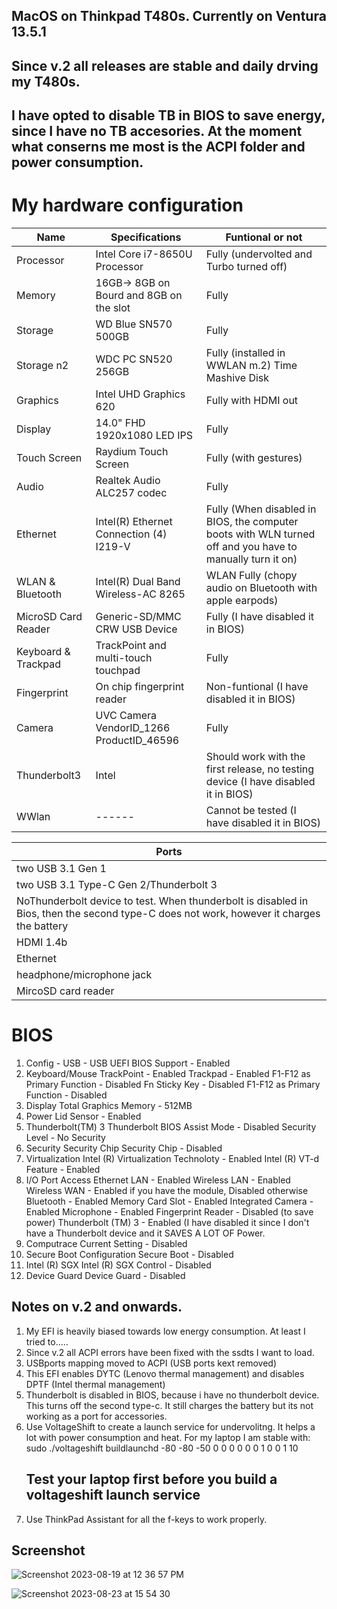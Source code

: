 ## MacOS on Thinkpad T480s. Currently on Ventura 13.5.1

## Since v.2 all releases are stable and daily drving my T480s. 
## I have opted to disable TB in BIOS to save energy, since I have no TB accesories. At the moment what conserns me most is the ACPI folder and power consumption.    

# My hardware configuration
| Name                | Specifications                           | Funtional or not |
| ------------------- | -----------------------------------------|---------------|
| Processor           | Intel Core i7-8650U Processor            |Fully (undervolted and Turbo turned off)|
| Memory              | 16GB-> 8GB on Bourd and 8GB on the slot  |Fully|
| Storage             | WD Blue SN570 500GB                      |Fully|
| Storage  n2         | WDC PC SN520  256GB                      |Fully (installed in WWLAN m.2) Time Mashive Disk| 
| Graphics            | Intel UHD Graphics 620                   |Fully with HDMI out|
| Display             | 14.0" FHD 1920x1080 LED IPS              |Fully|
| Touch Screen        | Raydium Touch Screen                     |Fully (with gestures)|
| Audio               | Realtek Audio ALC257 codec               |Fully |
| Ethernet            | Intel(R) Ethernet Connection (4) I219-V  |Fully (When disabled in BIOS, the computer boots with WLN turned off and you have to manually turn it on)|
| WLAN & Bluetooth    | Intel(R) Dual Band Wireless-AC 8265      |WLAN Fully (chopy audio on Bluetooth with apple earpods)| 
| MicroSD Card Reader | Generic-SD/MMC CRW USB Device            |Fully (I have disabled it in BIOS)|
| Keyboard & Trackpad | TrackPoint and multi-touch touchpad      |Fully
| Fingerprint         | On chip fingerprint reader               |Non-funtional (I have disabled it in BIOS)|
| Camera              |UVC Camera VendorID_1266 ProductID_46596  |Fully||
| Thunderbolt3        | Intel                                    | Should work with the first release, no testing device (I have disabled it in BIOS)|
| WWlan               | ------                                   | Cannot be tested (I have disabled it in BIOS)|


|Ports |
|------|
|two USB 3.1 Gen 1|  Fully working|
|two USB 3.1 Type-C Gen 2/Thunderbolt 3|
|NoThunderbolt device to test.  When thunderbolt is disabled in Bios, then the second type-C does not work, however it charges the battery|
|HDMI 1.4b|
|Ethernet |
|headphone/microphone jack|
|MircoSD card reader|

# BIOS
1. Config - USB - USB UEFI BIOS Support - Enabled
2. Keyboard/Mouse TrackPoint - Enabled
Trackpad - Enabled
F1-F12 as Primary Function - Disabled
Fn Sticky Key - Disabled
F1-F12 as Primary Function - Disabled
3. Display
Total Graphics Memory - 512MB
4. Power Lid Sensor - Enabled
5. Thunderbolt(TM) 3
Thunderbolt BIOS Assist Mode - Disabled
Security Level - No Security
6. Security
Security Chip
Security Chip - Disabled
7. Virtualization
Intel (R) Virtualization Technoloty - Enabled
Intel (R) VT-d Feature - Enabled
8. I/O Port Access
Ethernet LAN - Enabled
Wireless LAN - Enabled
Wireless WAN - Enabled if you have the module, Disabled otherwise
Bluetooth - Enabled
Memory Card Slot - Enabled
Integrated Camera - Enabled
Microphone - Enabled
Fingerprint Reader - Disabled (to save power)
Thunderbolt (TM) 3 - Enabled (I have disabled it since I don't have a Thunderbolt device and it SAVES A LOT OF Power.
9. Computrace
Current Setting - Disabled
10. Secure Boot Configuration
Secure Boot - Disabled
11. Intel (R) SGX
Intel (R) SGX Control - Disabled
12. Device Guard
Device Guard - Disabled

## Notes on v.2 and onwards. 
1. My EFI is heavily biased towards low energy consumption. At least I tried to.....
2. Since v.2 all ACPI errors have been fixed with the ssdts I want to load.
3. USBports mapping moved to ACPI (USB ports kext removed)
4. This EFI enables DYTC (Lenovo thermal management) and disables DPTF (Intel thermal management)
5. Thunderbolt is disabled in BIOS, because i have no thunderbolt device.  This turns off the second type-c. It still charges the battery but its not working as a port for accessories.
6. Use VoltageShift to create a launch service for undervolitng. It helps a lot with power consumption and heat. For my laptop I am stable with:
   sudo ./voltageshift buildlaunchd  -80 -80 -50 0 0 0 0 0 0 1 0 0 1 10
   ## Test your laptop first before you build a voltageshift launch service
7. Use ThinkPad Assistant for all the f-keys to work properly.
   
## Screenshot   

![Screenshot 2023-08-19 at 12 36 57 PM](https://github.com/Hasodikis/T480S-Hackintosh/assets/61179177/baac1f7d-6028-4f55-86c4-78bdbe02c721)

![Screenshot 2023-08-23 at 15 54 30](https://github.com/Hasodikis/T480S-Hackintosh/assets/61179177/1576e859-c198-4ca9-bb0e-8bac7beb0385)

